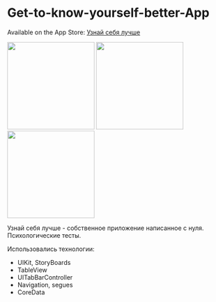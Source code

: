 # Get-to-know-yourself-better-App
Available on the App Store: [Узнай себя лучше](https://apps.apple.com/ru/app/%D1%83%D0%B7%D0%BD%D0%B0%D0%B9-%D1%81%D0%B5%D0%B1%D1%8F-%D0%BB%D1%83%D1%87%D1%88%D0%B5/id1551821646)

<img src = "https://user-images.githubusercontent.com/61459681/111062815-5f265d80-84bc-11eb-995f-99f69bca582d.png" width = "200">  
<img src = "https://user-images.githubusercontent.com/61459681/111062903-effd3900-84bc-11eb-844e-56ccb981693f.png" width = "200">  
<img src = "https://user-images.githubusercontent.com/61459681/111062909-f8ee0a80-84bc-11eb-8ad4-c1844499b491.png" width = "200">


Узнай себя лучше - собственное приложение написанное с нуля. Психологические тесты.

Использовались технологии:
* UIKit, StoryBoards
* TableView
* UITabBarController
* Navigation, segues
* CoreData
